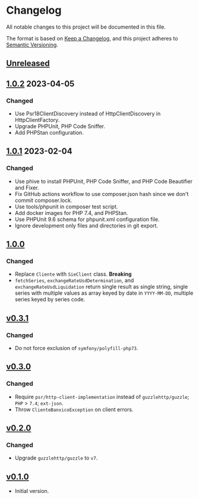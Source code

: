 # Changelog
All notable changes to this project will be documented in this file.

The format is based on [Keep a Changelog](https://keepachangelog.com/en/1.0.0/),
and this project adheres to [Semantic Versioning](https://semver.org/spec/v2.0.0.html).

## [Unreleased](https://github.com/Xint0/banxico-php/compare/1.0.2...master)

## [1.0.2](https://github.com/Xint0/banxico-php/compare/1.0.1...1.0.2) 2023-04-05

### Changed

- Use Psr18ClientDiscovery instead of HttpClientDiscovery in HttpClientFactory.
- Upgrade PHPUnit, PHP Code Sniffer.
- Add PHPStan configuration.

## [1.0.1](https://github.com/Xint0/banxico-php/compare/1.0.0...1.0.1) 2023-02-04

### Changed

- Use phive to install PHPUnit, PHP Code Sniffer, and PHP Code Beautifier and Fixer.
- Fix GitHub actions workflow to use composer.json hash since we don't commit composer.lock.
- Use tools/phpunit in composer test script.
- Add docker images for PHP 7.4, and PHPStan.
- Use PHPUnit 9.6 schema for phpunit.xml configuration file.
- Ignore development only files and directories in git export.

## [1.0.0](https://github.com/Xint0/banxico-php/compare/v0.3.1...1.0.0)

### Changed

- Replace `Cliente` with `SieClient` class. **Breaking**
- `fetchSeries`, `exchangeRateUsdDetermination`, and `exchangeRateUsdLiquidation` return single result as single string,
single series with multiple values as array keyed by date in `YYYY-MM-DD`, multiple series keyed by series code.

## [v0.3.1](https://github.com/Xint0/banxico-php/compare/v0.3.0...v0.3.1)

### Changed

- Do not force exclusion of `symfony/polyfill-php73`.

## [v0.3.0](https://github.com/Xint0/banxico-php/compare/v0.2.0...v0.3.0)

### Changed

- Require `psr/http-client-implementation` instead of `guzzlehttp/guzzle`; `PHP` > `7.4`; `ext-json`.
- Throw `ClienteBanxicoException` on client errors.

## [v0.2.0](https://github.com/Xint0/banxico-php/compare/v0.1.0...v0.2.0)

### Changed

- Upgrade `guzzlehttp/guzzle` to `v7`.

## [v0.1.0](https://github.com/Xint0/banxico-php/tree/v0.1.0)

- Initial version.